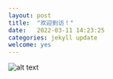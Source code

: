 ```yaml
---
layout: post
title:  "欢迎到访！"
date:   2022-03-11 14:23:25
categories: jekyll update
welcome: yes
---
```

![alt text]([https://example.com/image.png](https://www.joseparra.es/wp-content/uploads/2020/04/welcome-post-imagen.png))
